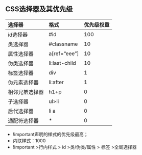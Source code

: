## CSS选择器及其优先级

| **选择器**     | **格式**      | **优先级权重** |
| :------------- | :------------ | :------------- |
| id选择器       | #id           | 100            |
| 类选择器       | #classname    | 10             |
| 属性选择器     | a[ref=“eee”]  | 10             |
| 伪类选择器     | li:last-child | 10             |
| 标签选择器     | div           | 1              |
| 伪元素选择器   | li:after      | 1              |
| 相邻兄弟选择器 | h1+p          | 0              |
| 子选择器       | ul>li         | 0              |
| 后代选择器     | li a          | 0              |
| 通配符选择器   | *             | 0              |

- !important声明的样式的优先级最高；
- 内联样式：1000
- !important >行内样式 > id >类/伪类/属性 > 标签 >全局选择器